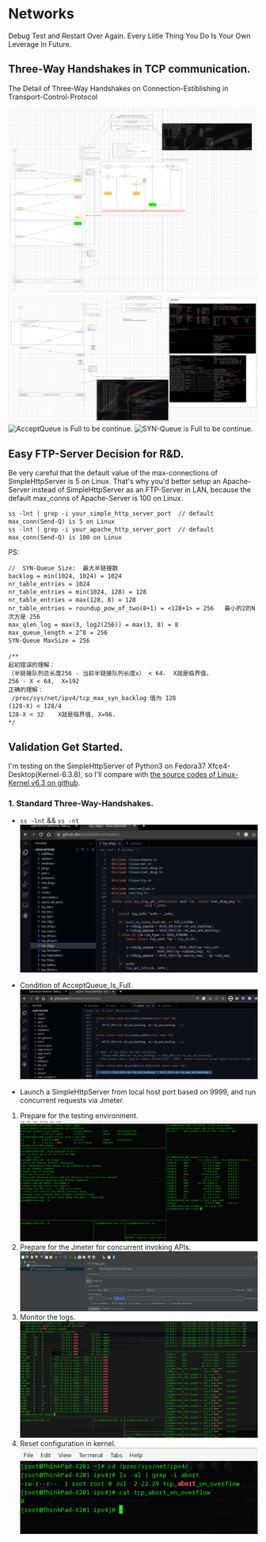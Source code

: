 # Networks
Debug Test and Restart Over Again.
Every Liitle Thing You Do Is Your Own Leverage In Future. 

## Three-Way Handshakes in TCP communication. 
The Detail of Three-Way Handshakes on Connection-Estiblishing in Transport-Control-Protocol

![OverReview](./src/OverView.png)
![Standard 3WayShakes not only app but also kernel codes](./src/STANDARD-THREEWAY-HANDSHAKES.png)
![AcceptQueue is Full](./src/-THREEWAY-HANDSHAKES.png) to be continue.
![SYN-Queue is Full](./src/-THREEWAY-HANDSHAKES.png) to be continue.


## Easy FTP-Server Decision for R&D. 
Be very careful that the default value of the max-connections of SimpleHttpServer is 5 on Linux. That's why you'd better setup an Apache-Server instead of SimpleHttpServer as an FTP-Server in LAN, because the default max_conns of Apache-Server is 100 on Linux.

```
ss -lnt | grep -i your_simple_http_server_port  // default max_conn(Send-Q) is 5 on Linux
ss -lnt | grep -i your_apache_http_server_port  // default max_conn(Send-Q) is 100 on Linux
```



PS:
```
//  SYN-Queue Size:  最大半链接数 
backlog = min(1024, 1024) = 1024
nr_table_entries = 1024
nr_table_entries = min(1024, 128) = 128
nr_table_entries = max(128, 8) = 128
nr_table_entries = roundup_pow_of_two(8+1) = <128+1> = 256   最小的2的N次方是 256
max_qlen_log = max(3, log2(256)) = max(3, 8) = 8
max_queue_length = 2^8 = 256
SYN-Queue MaxSize = 256

/**
起初错误的理解：
（半链接队列总长度256 - 当前半链接队列长度x） < 64.  X就是临界值， 
256 - X < 64,  X=192
正确的理解：
 /proc/sys/net/ipv4/tcp_max_syn_backlog 值为 128
(128-X) < 128/4
128-X < 32    X就是临界值, X=96.
*/

```


## Validation Get Started.
I'm testing on the SimpleHttpServer of Python3 on Fedora37 Xfce4-Desktop(Kernel-6.3.8), so I'll compare with [the source codes of Linux-Kernel v6.3 on github](https://github.dev/torvalds/linux/tree/v6.3).

### 1. Standard Three-Way-Handshakes.

+ `ss -lnt` && `ss -nt`
![TCP_Core_Status on source codes](./src/tests/kernel-sourcecodes.png)

+ Condition of AcceptQueue_Is_Full.
![TCP_Accept_Queue_Is_Full](./src/tests/condition_of_accept_queue_is_full.png)

+ Launch a SimpleHttpServer from local host port based on 9999, and run concurrent requests via Jmeter.
1. Prepare for the testing environment.
![Prepare for the test environment](./src/tests/environment_ready.png)
2. Prepare for the Jmeter for concurrent invoking APIs.
![Prepare for the Jmeter for concurrent requests](./src/tests/jmeter_ready.png)
3. Monitor the logs.
![Result](./src/tests/overflow_result_1.png)
4. Reset configuration in kernel. 
![Connection_Reset_config_in_kernel](./src/tests/Reset_condition.png)
